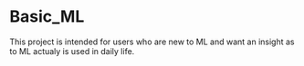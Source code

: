 # Basic_ML
This project is intended for users who are new to ML and want an insight as to ML actualy is used in daily life.
